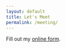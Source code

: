 ```yaml
---
layout: default
title: Let's Meet
permalink: /meeting/
---
```

<div id="wufoo-s14cl7r500k1eyq"> Fill out my <a href="https://kjdonovan.wufoo.com/forms/s14cl7r500k1eyq">online form</a>. </div> <script type="text/javascript"> var s14cl7r500k1eyq; (function(d, t) { var s = d.createElement(t), options = { 'userName':'kjdonovan', 'formHash':'s14cl7r500k1eyq', 'autoResize':true, 'height':'1029', 'async':true, 'host':'wufoo.com', 'header':'show', 'ssl':true }; s.src = ('https:' == d.location.protocol ?'https://':'http://') + 'secure.wufoo.com/scripts/embed/form.js'; s.onload = s.onreadystatechange = function() { var rs = this.readyState; if (rs) if (rs != 'complete') if (rs != 'loaded') return; try { s14cl7r500k1eyq = new WufooForm(); s14cl7r500k1eyq.initialize(options); s14cl7r500k1eyq.display(); } catch (e) { } }; var scr = d.getElementsByTagName(t)[0], par = scr.parentNode; par.insertBefore(s, scr); })(document, 'script'); </script>
